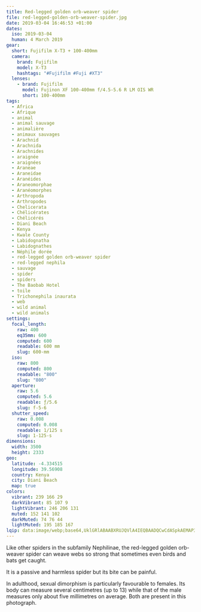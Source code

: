 ```yaml
---
title: Red-legged golden orb-weaver spider
file: red-legged-golden-orb-weaver-spider.jpg
date: 2019-03-04 16:46:53 +01:00
dates:
  iso: 2019-03-04
  human: 4 March 2019
gear:
  short: Fujifilm X-T3 + 100-400mm
  camera:
    brand: Fujifilm
    model: X-T3
    hashtags: "#Fujifilm #Fuji #XT3"
  lenses:
    - brand: Fujifilm
      model: Fujinon XF 100-400mm f/4.5-5.6 R LM OIS WR
      short: 100-400mm
tags:
  - Africa
  - Afrique
  - animal
  - animal sauvage
  - animalière
  - animaux sauvages
  - Arachnid
  - Arachnida
  - Arachnides
  - araignée
  - araignées
  - Araneae
  - Araneidae
  - Aranéides
  - Araneomorphae
  - Aranéomorphes
  - Arthropoda
  - Arthropodes
  - Chelicerata
  - Chélicérates
  - Chélicérés
  - Diani Beach
  - Kenya
  - Kwale County
  - Labidognatha
  - Labidognathes
  - Néphile dorée
  - red-legged golden orb-weaver spider
  - red-legged nephila
  - sauvage
  - spider
  - spiders
  - The Baobab Hotel
  - toile
  - Trichonephila inaurata
  - web
  - wild animal
  - wild animals
settings:
  focal_length:
    raw: 400
    eq35mm: 600
    computed: 600
    readable: 600 mm
    slug: 600-mm
  iso:
    raw: 800
    computed: 800
    readable: "800"
    slug: "800"
  aperture:
    raw: 5.6
    computed: 5.6
    readable: ƒ/5.6
    slug: f-5-6
  shutter_speed:
    raw: 0.008
    computed: 0.008
    readable: 1/125 s
    slug: 1-125-s
dimensions:
  width: 3500
  height: 2333
geo:
  latitude: -4.334515
  longitude: 39.56908
  country: Kenya
  city: Diani Beach
  map: true
colors:
  vibrant: 239 166 29
  darkVibrant: 85 107 9
  lightVibrant: 246 206 131
  muted: 152 141 102
  darkMuted: 74 76 44
  lightMuted: 195 185 167
lqip: data:image/webp;base64,UklGRlABAABXRUJQVlA4IEQBAADQCwCdASpkAEMAP3Ggxlk/v7EvszMcA/AuCWUGcAzqnfQcHH38crfQbGWGnk4B4eQPjBehiez8cP+zv4jkcBvYYjM9xvVNz8BHqwRVLYRANoqZQH5mi85PkaFU2XYIECODINrOanQAANzfQQaowKN7gbk8juEz9DQt68FsnmbeGRQ5qdBxpbY94iSkNsvaiuHorrtuQAkId9B4zU/TAc+4LfGF8uMKSbuUzro2Y5k/19JdcgNyCv8xhiVcHeMNg/EnfHggRgc987yiQSnMZufi82TbtAaR0qfx+RwcSfda9t8Et4RWtMTjXkqp2C82mcojmTdYKsynhCQvsjjv6R1gB2kSRdo68ctDXVibKPs9AIE+3TooIlvLTVK2dR1308O8pEdeeLMNBAEehTyno9arLpL0oys6hsZCGYHXkxZUI6oAAAA=
---
```


Like other spiders in the subfamily Nephilinae, the red-legged golden orb-weaver spider can weave webs so strong that sometimes even birds and bats get caught.

It is a passive and harmless spider but its bite can be painful.

In adulthood, sexual dimorphism is particularly favourable to females. Its body can measure several centimetres (up to 13) while that of the male measures only about five millimetres on average. Both are present in this photograph.
